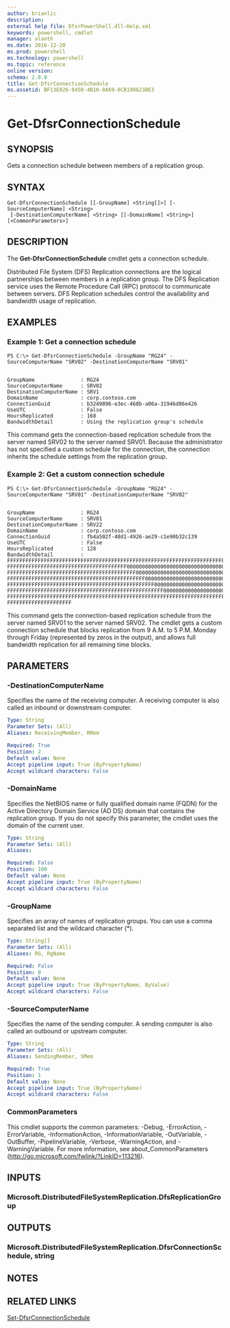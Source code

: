 ```yaml
---
author: brianlic
description: 
external help file: DfsrPowerShell.dll-Help.xml
keywords: powershell, cmdlet
manager: alanth
ms.date: 2016-12-20
ms.prod: powershell
ms.technology: powershell
ms.topic: reference
online version: 
schema: 2.0.0
title: Get-DfsrConnectionSchedule
ms.assetid: BF13E026-9450-4B10-8A69-0CB198623BE3
---
```


# Get-DfsrConnectionSchedule

## SYNOPSIS
Gets a connection schedule between members of a replication group.

## SYNTAX

```
Get-DfsrConnectionSchedule [[-GroupName] <String[]>] [-SourceComputerName] <String>
 [-DestinationComputerName] <String> [[-DomainName] <String>] [<CommonParameters>]
```

## DESCRIPTION
The **Get-DfsrConnectionSchedule** cmdlet gets a connection schedule.

Distributed File System (DFS) Replication connections are the logical partnerships between members in a replication group.
The DFS Replication service uses the Remote Procedure Call (RPC) protocol to communicate between servers.
DFS Replication schedules control the availability and bandwidth usage of replication.

## EXAMPLES

### Example 1: Get a connection schedule
```
PS C:\> Get-DfsrConnectionSchedule -GroupName "RG24" -SourceComputerName "SRV02" -DestinationComputerName "SRV01"


GroupName               : RG24
SourceComputerName      : SRV02
DestinationComputerName : SRV1
DomainName              : corp.contoso.com
ConnectionGuid          : b3249896-e3ec-468b-a06a-31946d86e426
UseUTC                  : False
HoursReplicated         : 168
BandwidthDetail         : Using the replication group's schedule
```

This command gets the connection-based replication schedule from the server named SRV02 to the server named SRV01.
Because the administrator has not specified a custom schedule for the connection, the connection inherits the schedule settings from the replication group.

### Example 2: Get a custom connection schedule
```
PS C:\> Get-DfsrConnectionSchedule -GroupName "RG24" -SourceComputerName "SRV01" -DestinationComputerName "SRV02"


GroupName               : RG24
SourceComputerName      : SRV01
DestinationComputerName : SRV22
DomainName              : corp.contoso.com
ConnectionGuid          : fb4a502f-48d1-4926-ae29-c1e90b32c139
UseUTC                  : False
HoursReplicated         : 128
BandwidthDetail         : FFFFFFFFFFFFFFFFFFFFFFFFFFFFFFFFFFFFFFFFFFFFFFFFFFFFFFFFFFFFFFFFFFFFFFFFFFFFFFFFFFFFFFFFFFFFF
FFFFFFFFFFFFFFFFFFFFFFFFFFFFFFFFFFFFFFF00000000000000000000000000000000FFFFFFFFFFFFFFFFFFFFFF
FFFFFFFFFFFFFFFFFFFFFFFFFFFFFFFFFFFFFFFFFF00000000000000000000000000000000FFFFFFFFFFFFFFFFFFF
FFFFFFFFFFFFFFFFFFFFFFFFFFFFFFFFFFFFFFFFFFFFF00000000000000000000000000000000FFFFFFFFFFFFFFFF
FFFFFFFFFFFFFFFFFFFFFFFFFFFFFFFFFFFFFFFFFFFFFFFF00000000000000000000000000000000FFFFFFFFFFFFF
FFFFFFFFFFFFFFFFFFFFFFFFFFFFFFFFFFFFFFFFFFFFFFFFFFF00000000000000000000000000000000FFFFFFFFFF
FFFFFFFFFFFFFFFFFFFFFFFFFFFFFFFFFFFFFFFFFFFFFFFFFFFFFFFFFFFFFFFFFFFFFFFFFFFFFFFFFFFFFFFFFFFFF
FFFFFFFFFFFFFFFFFFFFF
```

This command gets the connection-based replication schedule from the server named SRV01 to the server named SRV02.
The cmdlet gets a custom connection schedule that blocks replication from 9 A.M.
to 5 P.M.
Monday through Friday (represented by zeros in the output), and allows full bandwidth replication for all remaining time blocks.

## PARAMETERS

### -DestinationComputerName
Specifies the name of the receiving computer.
A receiving computer is also called an inbound or downstream computer.

```yaml
Type: String
Parameter Sets: (All)
Aliases: ReceivingMember, RMem

Required: True
Position: 2
Default value: None
Accept pipeline input: True (ByPropertyName)
Accept wildcard characters: False
```

### -DomainName
Specifies the NetBIOS name or fully qualified domain name (FQDN) for the Active Directory Domain Service (AD DS) domain that contains the replication group.
If you do not specify this parameter, the cmdlet uses the domain of the current user.

```yaml
Type: String
Parameter Sets: (All)
Aliases: 

Required: False
Position: 100
Default value: None
Accept pipeline input: True (ByPropertyName)
Accept wildcard characters: False
```

### -GroupName
Specifies an array of names of replication groups.
You can use a comma separated list and the wildcard character (*).

```yaml
Type: String[]
Parameter Sets: (All)
Aliases: RG, RgName

Required: False
Position: 0
Default value: None
Accept pipeline input: True (ByPropertyName, ByValue)
Accept wildcard characters: False
```

### -SourceComputerName
Specifies the name of the sending computer.
A sending computer is also called an outbound or upstream computer.

```yaml
Type: String
Parameter Sets: (All)
Aliases: SendingMember, SMem

Required: True
Position: 1
Default value: None
Accept pipeline input: True (ByPropertyName)
Accept wildcard characters: False
```

### CommonParameters
This cmdlet supports the common parameters: -Debug, -ErrorAction, -ErrorVariable, -InformationAction, -InformationVariable, -OutVariable, -OutBuffer, -PipelineVariable, -Verbose, -WarningAction, and -WarningVariable. For more information, see about_CommonParameters (http://go.microsoft.com/fwlink/?LinkID=113216).

## INPUTS

### Microsoft.DistributedFileSystemReplication.DfsReplicationGroup

## OUTPUTS

### Microsoft.DistributedFileSystemReplication.DfsrConnectionSchedule, string

## NOTES

## RELATED LINKS

[Set-DfsrConnectionSchedule](./Set-DfsrConnectionSchedule.md)

